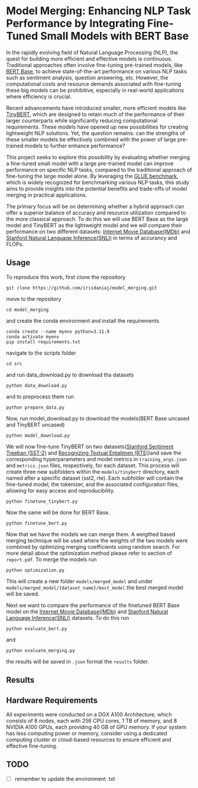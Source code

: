 #  Model Merging: Enhancing NLP Task Performance by Integrating Fine-Tuned Small Models with BERT Base


In the rapidly evolving field of Natural Language Processing (NLP), the quest for building more efficient and effective models is continuous. Traditional approaches often involve fine-tuning pre-trained models, like [BERT Base](https://huggingface.co/google-bert/bert-base-uncased), to achieve state-of-the-art performance on various NLP tasks such as sentiment analysis, question answering, etc. However, the computational costs and resource demands associated with fine-tuning these big models can be prohibitive, especially in real-world applications where efficiency is crucial.

Recent advancements have introduced smaller, more efficient models like [TinyBERT](https://huggingface.co/huawei-noah/TinyBERT_General_4L_312D), which are designed to retain much of the performance of their larger counterparts while significantly reducing computational requirements. These models have opened up new possibilities for creating lightweight NLP solutions. Yet, the question remains: can the strengths of these smaller models be effectively combined with the power of large pre-trained models to further enhance performance?

This project seeks to explore this possibility by evaluating whether merging a fine-tuned small model with a large pre-trained model can improve performance on specific NLP tasks, compared to the traditional approach of fine-tuning the large model alone. By leveraging the [GLUE benchmark](https://gluebenchmark.com/), which is widely recognized for benchmarking various NLP tasks, this study aims to provide insights into the potential benefits and trade-offs of model merging in practical applications.

The primary focus will be on determining whether a hybrid approach can offer a superior balance of accuracy and resource utilization compared to the more classical approach. To do this we will use BERT Base as the large model and TinyBERT as the lightweight model and we will compare their performance on two different datasets: [Internet Movie Database(IMDb)](https://www.kaggle.com/datasets/lakshmi25npathi/imdb-dataset-of-50k-movie-reviews) and [Stanford Natural Language Inference(SNLI)](https://nlp.stanford.edu/projects/snli/) in terms of accurancy and FLOPs. 

## Usage

To reproduce this work, first clone the repository 
```
git clone https://github.com/irisdaniaj/model_merging.git
```
move to the repository 
```
cd model_merging
```
and create the conda environment and install the requirements
```
conda create --name myenv python=3.11.9
conda activate myenv
pip install requirements.txt
```
navigate to the scripts folder 
```
cd src
```
and run data_download.py to download tha datasets
```
python data_download.py
```
and to preprocess them run 
```
python prepare_data.py
```
Now, run model_download.py to download the models(BERT Base uncased and TinyBERT uncased)
```
python model_download.py
```
We will now fine-tune TinyBERT on two datasets([Stanford Sentiment Treeban (SST-2)](https://huggingface.co/datasets/stanfordnlp/sst2) and [Recognizing Textual Entailmen (RTE)](https://metatext.io/datasets/recognizing-textual-entailment-(rte)))and save the corresponding hyperparameters and model metrics in `training_args.json` and `metrics.json` files, respectively, for each dataset. This process will create three new subfolders within the `models/tinybert` directory, each named after a specific dataset (sst2, rte). Each subfolder will contain the fine-tuned model, the tokenizer, and the associated configuration files, allowing for easy access and reproducibility.
```
python finetune_tinybert.py
```
Now the same will be done for BERT Base.

```
python finetune_bert.py
```
Now that we have the models we can merge them. A weigthed based merging technique will be used where the weights of the two models were combined by optimizing merging coefficients using random search. For more detail about the optimization method please refer to section of `report.pdf`. To merge the models run 
```
python optimization.py
```
This will create a new folder `models/merged_model` and under `models/merged_model/{dataset_name}/best_model` the best merged model will be saved. 

Next we want to compare the performance of the finetuned BERT Base model on the [Internet Movie Database(IMDb)](https://www.kaggle.com/datasets/lakshmi25npathi/imdb-dataset-of-50k-movie-reviews) and [Stanford Natural Language Inference(SNLI)](https://nlp.stanford.edu/projects/snli/) datasets. To do this run 
```
python evaluate_bert.py
```
and 
```
python evaluate_merging.py
```
the results will be saved in `.json` format the `results` folder. 

## Results

## Hardware Requirements 

All experiments were conducted on a DGX A100 Architecture, which consists of 8 nodes, each with 256 CPU cores, 1 TB of memory, and 8 NVIDIA A100 GPUs, each providing 40 GB of GPU memory. If your system has less computing power or memory, consider using a dedicated computing cluster or cloud-based resources to ensure efficient and effective fine-tuning.




## TODO
- [ ] remember to update the environment .txt

